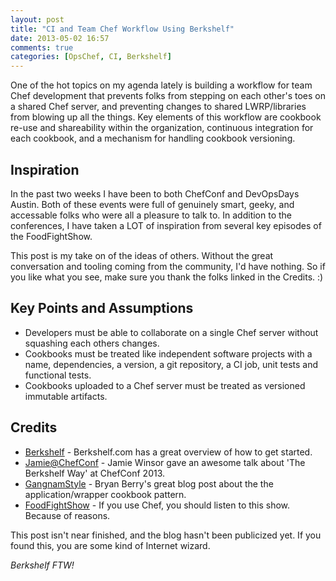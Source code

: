 ```yaml
---
layout: post
title: "CI and Team Chef Workflow Using Berkshelf"
date: 2013-05-02 16:57
comments: true
categories: [OpsChef, CI, Berkshelf]
---
```


One of the hot topics on my agenda lately is building a workflow for team Chef development that prevents folks from
stepping on each other's toes on a shared Chef server, and preventing changes to shared LWRP/libraries from blowing up
all the things.  Key elements of this workflow are cookbook re-use and shareability within the organization, continuous
integration for each cookbook, and a mechanism for handling cookbook versioning.

<!--more-->

Inspiration
-----------

In the past two weeks I have been to both ChefConf and DevOpsDays Austin.  Both of these events were full of genuinely
smart, geeky, and accessable folks who were all a pleasure to talk to. In addition to the conferences, I have taken a
LOT of inspiration from several key episodes of the FoodFightShow.

This post is my take on of the ideas of others.  Without the great conversation and tooling coming from the community,
I'd have nothing.  So if you like what you see, make sure you thank the folks linked in the Credits.  :)

Key Points and Assumptions
--------------------------
- Developers must be able to collaborate on a single Chef server without squashing each others changes.
- Cookbooks must be treated like independent software projects with a name, dependencies, a version, a git repository, a CI job, unit tests and functional tests.
- Cookbooks uploaded to a Chef server must be treated as versioned immutable artifacts.  

Credits
-------

* [Berkshelf] - Berkshelf.com has a great overview of how to get started.
* [Jamie@ChefConf] - Jamie Winsor gave an awesome talk about 'The Berkshelf Way' at ChefConf 2013.
* [GangnamStyle] - Bryan Berry's great blog post about the the application/wrapper cookbook pattern.
* [FoodFightShow] - If you use Chef, you should listen to this show.  Because of reasons.

This post isn't near finished, and the blog hasn't been publicized yet.  If you found this, you are some kind of Internet wizard.

*Berkshelf FTW!*

  [Berkshelf]: http://berkshelf.com/
  [Jamie@ChefConf]: http://www.youtube.com/watch?v=hYt0E84kYUI
  [GangnamStyle]: http://devopsanywhere.blogspot.com/2012/11/how-to-write-reusable-chef-cookbooks.html
  [FoodFightShow]: http://www.foodfightshow.org
  
  

    
